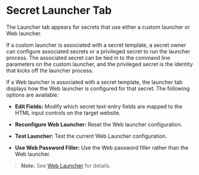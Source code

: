 [title]: # (Secret Launcher Tab)
[tags]: # (Launcher)
[priority]: # (50)

# Secret Launcher Tab

The Launcher tab appears for secrets that use either a custom launcher or Web launcher.

If a custom launcher is associated with a secret template, a secret owner can configure associated secrets or a privileged secret to run the launcher process. The associated secret can be tied in to the command line parameters on the custom launcher, and the privileged secret is the identity that kicks off the launcher process.

If a Web launcher is associated with a secret template, the launcher tab displays how the Web launcher is configured for that secret. The following options are available:

- **Edit Fields:** Modify which secret text-entry fields are mapped to the HTML input controls on the target website.

- **Reconfigure Web Launcher:** Reset the Web launcher configuration.

- **Test Launcher:** Test the current Web Launcher configuration.

- **Use Web Password Filler:** Use the Web password filler rather than the Web launcher.

> **Note:** See [Web Launcher](#web-launcher) for details.
